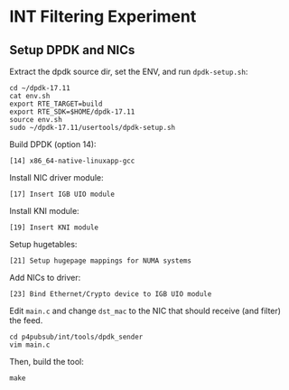 # INT Filtering Experiment

## Setup DPDK and NICs

Extract the dpdk source dir, set the ENV, and run `dpdk-setup.sh`:

    cd ~/dpdk-17.11
    cat env.sh 
    export RTE_TARGET=build
    export RTE_SDK=$HOME/dpdk-17.11
    source env.sh
    sudo ~/dpdk-17.11/usertools/dpdk-setup.sh

Build DPDK (option 14):

    [14] x86_64-native-linuxapp-gcc

Install NIC driver module:

    [17] Insert IGB UIO module

Install KNI module:

    [19] Insert KNI module

Setup hugetables:

    [21] Setup hugepage mappings for NUMA systems

Add NICs to driver:

    [23] Bind Ethernet/Crypto device to IGB UIO module


Edit `main.c` and change `dst_mac` to the NIC that should receive (and filter) the feed.

    cd p4pubsub/int/tools/dpdk_sender
    vim main.c

Then, build the tool:

    make

